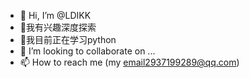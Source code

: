 - 👋 Hi, I’m @LDIKK
- 👀我有兴趣深度探索
- 🌱我目前正在学习python
- 💞️ I’m looking to collaborate on ...
- 📫 How to reach me (my  email2937199289@qq.com)

<!---
LDIKK/LDIKK is a ✨ special ✨ repository because its `README.md` (this file) appears on your GitHub profile.
You can click the Preview link to take a look at your changes.
--->
